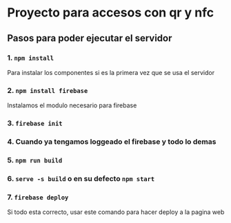 # Proyecto para accesos con qr y nfc

## Pasos para poder ejecutar el servidor 

### 1. `npm install`

Para instalar los componentes si es la primera vez que se usa el servidor

### 2. `npm install firebase`

Instalamos el modulo necesario para firebase

### 3. `firebase init`

### 4.  Cuando ya tengamos loggeado el firebase y todo lo demas

### 5. `npm run build`

### 6. `serve -s build` o en su defecto `npm start`

### 7. `firebase deploy`
Si todo esta correcto, usar este comando para hacer deploy a la pagina web
